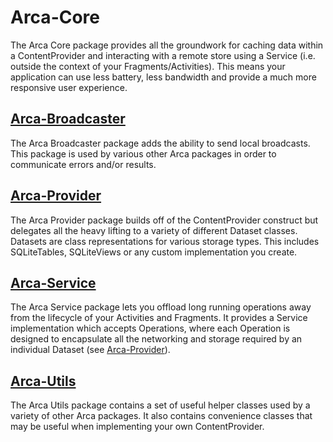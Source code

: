 # Arca-Core

The Arca Core package provides all the groundwork for caching data within a ContentProvider and interacting with a remote store using a Service (i.e. outside the context of your Fragments/Activities). This means your application can use less battery, less bandwidth and provide a much more responsive user experience.

## [Arca-Broadcaster](Arca-Broadcaster)
The Arca Broadcaster package adds the ability to send local broadcasts. This package is used by various other Arca packages in order to communicate errors and/or results.

## [Arca-Provider](Arca-Provider)
The Arca Provider package builds off of the ContentProvider construct but delegates all the heavy lifting to a variety of different Dataset classes. Datasets are class representations for various storage types. This includes SQLiteTables, SQLiteViews or any custom implementation you create.

## [Arca-Service](Arca-Service)
The Arca Service package lets you offload long running operations away from the lifecycle of your Activities and Fragments. It provides a Service implementation which accepts Operations, where each Operation is designed to encapsulate all the networking and storage required by an individual Dataset (see [Arca-Provider](Arca-Provider)). 

## [Arca-Utils](Arca-Utils)
The Arca Utils package contains a set of useful helper classes used by a variety of other Arca packages. It also contains convenience classes that may be useful when implementing your own ContentProvider.
